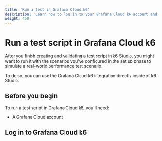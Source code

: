 ```yaml
---
title: 'Run a test in Grafana Cloud k6'
description: 'Learn how to log in to your Grafana Cloud k6 account and run a test script directly from k6 Studio.'
weight: 450
---
```


# Run a test script in Grafana Cloud k6

After you finish creating and validating a test script in k6 Studio, you might want to run it with the scenarios you've configured in the set up phase to simulate a real-world performance test scenario.

To do so, you can use the Grafana Cloud k6 integration directly inside of k6 Studio.

## Before you begin

To run a test script in Grafana Cloud k6, you'll need:

- A Grafana Cloud account

## Log in to Grafana Cloud k6
